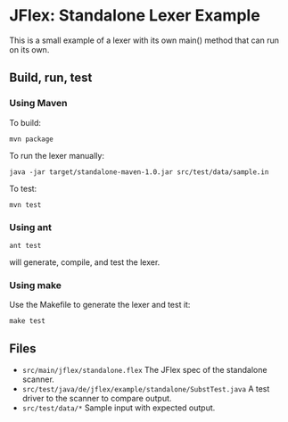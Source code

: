 <!--
  Copyright 2020, Gerwin Klein, Régis Décamps, Steve Rowe
  SPDX-License-Identifier: CC-BY-SA-4.0
-->

JFlex: Standalone Lexer Example
===============================

This is a small example of a lexer with its own main() method that can run on
its own.

## Build, run, test

### Using Maven

To build:

    mvn package

To run the lexer manually:

    java -jar target/standalone-maven-1.0.jar src/test/data/sample.in

To test:

    mvn test


### Using ant

    ant test

will generate, compile, and test the lexer.

### Using make

Use the Makefile to generate the lexer and test it:

    make test

## Files

* `src/main/jflex/standalone.flex`
  The JFlex spec of the standalone scanner.
* `src/test/java/de/jflex/example/standalone/SubstTest.java`
  A test driver to the scanner to compare output.
* `src/test/data/*`
  Sample input with expected output.